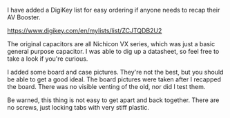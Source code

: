 I have added a DigiKey list for easy ordering if anyone needs to recap their AV Booster.

https://www.digikey.com/en/mylists/list/ZCJTQDB2U2

The original capacitors are all Nichicon VX series, which was just a basic general purpose capacitor.
I was able to dig up a datasheet, so feel free to take a look if you're curious.

I added some board and case pictures. They're not the best, but you should be able to get a good ideal.
The board pictures were taken after I recapped the board. There was no visible venting of the old, nor did I test them.

Be warned, this thing is not easy to get apart and back together. There are no screws, just locking tabs with very stiff plastic.
